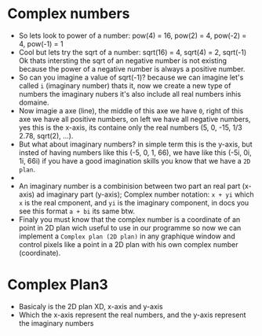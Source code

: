# Complex numbers

 - So lets look to power of a number: pow(4) = 16, pow(2) = 4, pow(-2) = 4, pow(-1) = 1
 - Cool but lets try the sqrt of a number: sqrt(16) = 4, sqrt(4) = 2, sqrt(-1) Ok thats intersting the sqrt of an negative number is not existing because the power of a negative number is always a positive number.
 - So can you imagine a value of sqrt(-1)? because we can imagine let's called `i` (imaginary number) thats it, now we create a new type of numbers the imaginary nubers it's also include all real numbers inhis domaine.
 - Now imagie a axe (line), the middle of this axe we have `0`, right of this axe we have all positive numbers, on left we have all negative numbers, yes this is the x-axis, its containe only the real numbers (5, 0, -15, 1/3 2.78, sqrt(2), ...).
 - But what about imaginary numbers? in simple term this is the y-axis, but insted of having numbers like this (-5, 0, 1, 66), we have like this (-5i, 0i, 1i, 66i) if you have a good imagination skills you know that we have a `2D plan`.
 - 
 - An imaginary number is a combinision between two part an real part (x-axis) ad imaginary part (y-axis); Complex number notation: `x + yi` which `x` is the real cmponent, and `yi` is the imaginary component, in docs you see this format `a + bi` its same btw.
 - Finaly you must know that the complex number is a coordinate of an point in 2D plan wich useful to use in our programme so now we can implement a `Complex plan (2D plan)` in any graphique window and control pixels like a point in a 2D plan with his own complex number (coordinate).

# Complex Plan3

 - Basicaly is the 2D plan XD, x-axis and y-axis
 - Which the x-axis represent the real numbers, and the y-axis represent the imaginary numbers